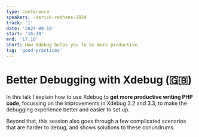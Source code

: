 ```yaml
---
type: conference
speakers: -derick-rethans-2024 
track: '1'
date: '2024-09-19'
start: '16:30'
end: '17:10'
short: How Xdebug helps you to be more productive. 
tag: 'good-practices'
---
```


# Better Debugging with Xdebug (🇬🇧) 

In this talk I explain how to use Xdebug to **get more productive writing PHP code**, focussing on the improvements in Xdebug 3.2 and 3.3, to make
the debugging experience better and easier to set up.

Beyond that, this session also goes through a few complicated scenarios that are harder to debug, and shows solutions to these conundrums.
